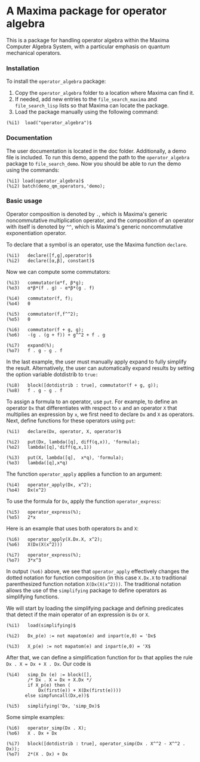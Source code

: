 # A Maxima package for operator algebra

This is a package for handling operator algebra within the Maxima Computer Algebra System, with a particular emphasis on quantum mechanical operators.

### Installation
To install the `operator_algebra` package:

1. Copy the `operator_algebra` folder to a location where Maxima can find it.
2. If needed, add new entries to the `file_search_maxima` and `file_search_lisp` lists so that Maxima can locate the package.
3. Load the package manually using the following command:

```
(%i1)  load("operator_algebra")$
```

### Documentation

The user documentation is located in the doc folder. Additionally, a demo file is included. To run this demo, append the path to the `operator_algebra` package to `file_search_demo`. Now you 
should be able to run the demo using the commands:
```
(%i1) load(operator_algebra)$
(%i2) batch(demo_qm_operators,'demo);
```

### Basic usage

Operator composition is denoted by `.`, which is Maxima's generic noncommutative multiplication operator, and the composition of an operator with itself is denoted by `^^`, which
is  Maxima's generic noncommutative exponentiation operator.

To declare that a symbol is an operator, use the Maxima function `declare`.

```
(%i1)	declare([f,g],operator)$
(%i2)	declare([α,β], constant)$
```
Now we can compute some commutators:
```
(%i3)	commutator(α*f, β*g);
(%o3)	α*β*(f . g) - α*β*(g . f)

(%i4)	commutator(f, f);
(%o4)	0

(%i5)	commutator(f,f^^2);
(%o5)	0

(%i6)	commutator(f + g, g);
(%o6)	-(g . (g + f)) + g^^2 + f . g

(%i7)	expand(%);
(%o7)	f . g - g . f
```
In the last example, the user must manually apply expand to fully simplify the result.
Alternatively, the user can automatically expand results by setting the option variable dotdistrib to `true:`
```
(%i8)	block([dotdistrib : true], commutator(f + g, g));
(%o8)	f . g - g . f
```

To assign a formula to an operator,  use `put`. For example, to define an operator `Dx`
that differentiates with respect to `x` and an operator `X` that multiplies an expression 
by `x`, we first need to declare `Dx` and `X` as operators. Next, 
define functions for these operators using `put`:
```
(%i1)	declare(Dx, operator, X, operator)$

(%i2)	put(Dx, lambda([q], diff(q,x)), 'formula);
(%o2)	lambda([q],'diff(q,x,1))

(%i3)	put(X, lambda([q],  x*q), 'formula);
(%o3)	lambda([q],x*q)
```
The function `operator_apply` applies a function to an argument:
```
(%i4)	operator_apply(Dx, x^2);
(%o4)	Dx(x^2)
```
To use the formula for `Dx`, apply the function `operator_express`:
```
(%i5)	operator_express(%);
(%o5)	2*x
```
Here is an example that uses both operators `Dx` and `X`:
```
(%i6)	operator_apply(X.Dx.X, x^2);
(%o6)	X(Dx(X(x^2)))

(%i7)	operator_express(%);
(%o7)	3*x^3
```

In output `(%o6)` above, we see that `operator_apply` effectively changes the dotted notation
for function composition (in this case `X.Dx.X` to traditional parenthesized function
notation `X(Dx(X(x^2)))`. The traditional notation allows the use of the `simplifying` 
package to define operators as simplifying functions. 

We will start by loading the simplifying package and defining predicates that detect if the main operator
of an expression is `Dx` or `X`. 
```
(%i1)	load(simplifying)$

(%i2)	Dx_p(e) := not mapatom(e) and inpart(e,0) = 'Dx$

(%i3)	X_p(e) := not mapatom(e) and inpart(e,0) = 'X$
```
After that, we can define a simplification function for `Dx` that applies the rule 
`Dx . X = Dx + X . Dx`. Our code is
```
(%i4)	simp_Dx (e) := block([],
	    /* Dx . X = Dx + X.Dx */
	    if X_p(e) then (
	        Dx(first(e)) + X(Dx(first(e))))
	   else simpfuncall(Dx,e))$
	    
(%i5)	simplifying('Dx, 'simp_Dx)$
```
Some simple examples:
```
(%i6)	operator_simp(Dx . X);
(%o6)	X . Dx + Dx

(%i7)	block([dotdistrib : true], operator_simp(Dx . X^^2 - X^^2 . Dx));
(%o7)	2*(X . Dx) + Dx
```


